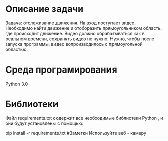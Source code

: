 # Описание задачи
 Задача: отслеживание движения. На вход поступает видео. Необходимо найти движение и отоборазить прямоугольником область, где происходит движение. Видео должно обрабатываться как в реальном времени, сохранять видео не нужно. Нужно, чтобы после запуска программы, видео вопроизводилось с прямоугольной областью.
 
# Среда програмирования 
 
 Python 3.0

# Библиотеки 
Файл  requirements.txt содержит все необходимые библиотеки Python ,  и они будут установлены с помощью:

pip install -r requirements.txt
#Заметки
Используйте веб - камеру 
